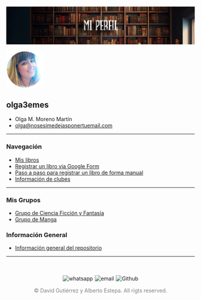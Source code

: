 ![Cabecera Mi Perfil](imagenes/Cabeceras/MiPerfil_Cabecera.jpg)

<img src="imagenes/FotoPerfilOlga.png" alt="foto de Perfil" width="100">

## olga3emes
- Olga M. Moreno Martín
- olga@nosesimedejasponertuemail.com



---

### Navegación
- [Mis libros](03_Libros/mis_libros.md)
- [Registrar un libro via Google Form](https://docs.google.com/forms/d/e/1FAIpQLSe7DZdqBgSqku0dTCAFIl6VhtBezWXjMu_E0ZwRBSoZ1RZNfQ/viewform)
- [Paso a paso para registrar un libro de forma manual](Libros/book_register.md)
- [Información de clubes](02_Clubes/README.md)

---

### Mis Grupos

- [Grupo de Ciencia Ficción y Fantasía](https://chat.whatsapp.com/LCPSNb9qpbU6BA7hM1OGof)
- [Grupo de Manga](https://chat.whatsapp.com/JOM3QTtvIR7GE1xzbhzv9I)

### Información General
- [Información general del repositorio](README.md)

----

<div style="display: flex; justify-content: space-between; align-items: center; margin-left: 30%;margin-right: 30%;margin-top: 50px">
  <img src="imagenes/whatsapplogo.png" alt="whatsapp">
  <img src="imagenes/emaillogopng.png" alt="email" >
  <img src="imagenes/githublogopng.png" alt="Github">
</div>

<p style="text-align: center;color:grey; margin-top: 3%"> 
&copy David Gutiérrez y Alberto Estepa. All rigts reserved.
</p>